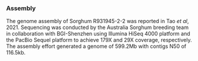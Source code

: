 ### Assembly
The genome assembly of Sorghum R931945-2-2 was reported in Tao *et al*, 2021. Sequencing was conducted by the Australia Sorghum breeding team in collaboration with BGI-Shenzhen using Illumina HiSeq 4000 platform and the PacBio Sequel platform to achieve 179X and 29X coverage, respectively. The assembly effort generated a genome of 599.2Mb with contigs N50 of 116.5kb.
